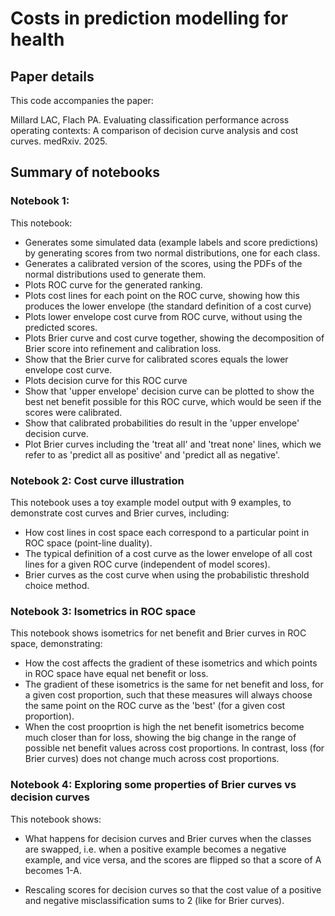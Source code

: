 
# Costs in prediction modelling for health


## Paper details

This code accompanies the paper:

Millard LAC, Flach PA. Evaluating classification performance across operating contexts: A comparison of decision curve analysis
and cost curves. medRxiv. 2025.

## Summary of notebooks


### Notebook 1: 

This notebook:
- Generates some simulated data (example labels and score predictions) by generating scores from two normal distributions, one for each class.
- Generates a calibrated version of the scores, using the PDFs of the normal distributions used to generate them.
- Plots ROC curve for the generated ranking.
- Plots cost lines for each point on the ROC curve, showing how this produces the lower envelope (the standard definition of a cost curve)
- Plots lower envelope cost curve from ROC curve, without using the predicted scores.
- Plots Brier curve and cost curve together, showing the decomposition of Brier score into refinement and calibration loss.
- Show that the Brier curve for calibrated scores equals the lower envelope cost curve.
- Plots decision curve for this ROC curve
- Show that 'upper envelope' decision curve can be plotted to show the best net benefit possible for this ROC curve, which would be seen if the
scores were calibrated.
- Show that calibrated probabilities do result in the 'upper envelope' decision curve.
- Plot Brier curves including the 'treat all' and 'treat none' lines, which we refer to as 'predict all as positive' and 'predict all as negative'.


### Notebook 2: Cost curve illustration

This notebook uses a toy example model output with 9 examples, to demonstrate cost curves and Brier curves, including:
- How cost lines in cost space each correspond to a particular point in ROC space (point-line duality).
- The typical definition of a cost curve as the lower envelope of all cost lines for a given ROC curve (independent of model scores).
- Brier curves as the cost curve when using the probabilistic threshold choice method.


### Notebook 3: Isometrics in ROC space

This notebook shows isometrics for net benefit and Brier curves in ROC space, demonstrating:
- How the cost affects the gradient of these isometrics and which points in ROC space have equal net benefit or loss.
- The gradient of these isometrics is the same for net benefit and loss, for a given cost proportion, such that these measures will
always choose the same point on the ROC curve as the 'best' (for a given cost proportion).
- When the cost prooprtion is high the net benefit isometrics become much closer than for loss, showing the big change in the range of possible 
net benefit values across cost proportions. In contrast, loss (for Brier curves) does not change much across cost proportions.


### Notebook 4: Exploring some properties of Brier curves vs decision curves

This notebook shows:

- What happens for decision curves and Brier curves when the classes are swapped, i.e. when 
a positive example becomes a negative example, and vice versa, and the scores are flipped so that a score of A becomes 1-A.

- Rescaling scores for decision curves so that the cost value of a positive and negative misclassification sums to 2 (like for Brier curves).



